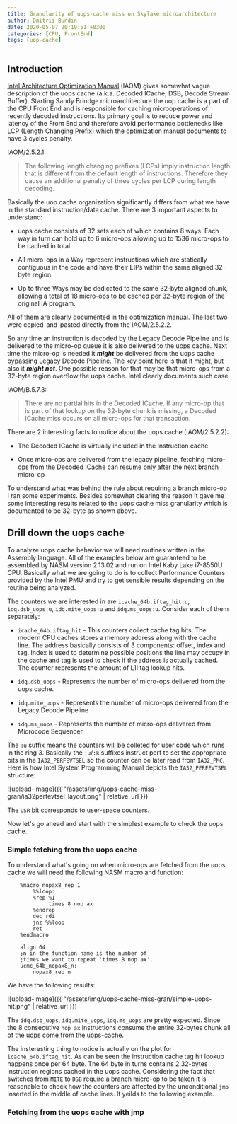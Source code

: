 ```yaml
---
title: Granularity of uops-cache miss on Skylake microarchitecture
author: Dmitrii Bundin
date: 2020-05-07 20:19:51 +0300
categories: [CPU, FrontEnd]
tags: [uop-cache]
---
```


## Introduction

[Intel Architecture Optimization Manual](https://software.intel.com/content/www/us/en/develop/download/intel-64-and-ia-32-architectures-optimization-reference-manual.html) (IAOM) gives somewhat vague description of the uops cache (a.k.a. Decoded ICache, DSB, Decode Stream Buffer). Starting Sandy Brindge microarchitecture the uop cache is a part of the CPU Front End and is responsible for caching microoperations of recently decoded instructions. Its primary goal is to reduce power and latency of the Front End and therefore avoid performance bottlenecks like LCP (Length Changing Prefix) which the optimization manual documents to have 3 cycles penalty.

IAOM/2.5.2.1:

> The following length changing prefixes (LCPs) imply instruction length that is different from the default
> length of instructions. Therefore they cause an additional penalty of three cycles per LCP during length
> decoding.

Basically the uop cache organization significantly differs from what we have in the standard instruction/data cache. There are 3 important aspects to understand:

 - uops cache consists of 32 sets each of which contains 8 ways. Each way in turn can hold up to 6 micro-ops allowing up to 1536 micro-ops to be cached in total.

 - All micro-ops in a Way represent instructions which are statically contiguous in the code and have their EIPs within the same aligned 32-byte region.

 - Up to three Ways may be dedicated to the same 32-byte aligned chunk, allowing a total of 18 micro-ops to be cached per 32-byte region of the original IA program.

All of them are clearly documented in the optimization manual. The last two were copied-and-pasted directly from the IAOM/2.5.2.2.

So any time an instruction is decoded by the Legacy Decode Pipeline and is delivered to the micro-op queue it is also delivered to the uops cache. Next time the micro-op is needed it ***might*** be delivered from the uops cache bypassing Legacy Decode Pipeline. The key point here is that it might, but also it ***might not***. One possible reason for that may be that micro-ops from a 32-byte region overflow the uops cache. Intel clearly documents such case 

IAOM/B.5.7.3:

> There are no partial hits in the Decoded ICache. If any micro-op that is part of that lookup on the 32-byte
> chunk is missing, a Decoded ICache miss occurs on all micro-ops for that transaction.

There are 2 interesting facts to notice about the uops cache (IAOM/2.5.2.2): 

 - The Decoded ICache is virtually included in the Instruction cache

 - Once micro-ops are delivered from the legacy pipeline, fetching micro-ops from the Decoded ICache can resume only after the next branch micro-op

To understand what was behind the rule about requiring a branch micro-op I ran some experiments. Besides somewhat clearing the reason it gave me some interesting results related to the uops cache miss granularity which is documented to be 32-byte as shown above.

## Drill down the uops cache

To analyze uops cache behavior we will need routines written in the Assembly language. All of the examples below are guaranteed to be assembled by NASM version 2.13.02 and run on Intel Kaby Lake i7-8550U CPU. Basically what we are going to do is to collect Performance Counters provided by the Intel PMU and try to get sensible results depending on the routine being analyzed.

The counters we are interested in are `icache_64b.iftag_hit:u`, `idq.dsb_uops:u`, `idq.mite_uops:u` and `idq.ms_uops:u`. Consider each of them separately:

 - `icache_64b.iftag_hit` - This counters collect cache tag hits. The modern CPU caches stores a memory address along with the cache line. The address basically consists of 3 components: offset, index and tag. Index is used to determine possible positions the line may occupy in the cache and tag is used to check if the address is actually cached. The counter represents the amount of L1I tag lookup hits.

 - `idq.dsb_uops` - Represents the number of micro-ops delivered from the uops cache.

 - `idq.mite_uops` - Represents the number of micro-ops delivered from the Legacy Decode Pipeline

 - `idq.ms_uops` - Represents the number of micro-ops delivered from Microcode Sequencer

The `:u` suffix means the counters will be colleted for user code which runs in the ring 3. Basically the `:u`/`:k` suffixes instruct perf to set the appropriate bits in the `IA32_PERFEVTSEL` so the counter can be later read from `IA32_PMC`. Here is how Intel System Programming Manual depicts the `IA32_PERFEVTSEL` structure:

![upload-image]({{ "/assets/img/uops-cache-miss-gran/ia32perfevtsel_layout.png" | relative_url }})

The `USR` bit corresponds to user-space counters.

Now let's go ahead and start with the simplest example to check the uops cache.

### Simple fetching from the uops cache

To understand what's going on when micro-ops are fetched from the uops cache we will need the following NASM macro and function:

```Asm
    %macro nopax8_rep 1        
        %%loop:
        %rep %1                
             times 8 nop ax
        %endrep
        dec rdi
        jnz %%loop
        ret
    %endmacro
 
    align 64
    ;n in the function name is the number of
    ;times we want to repeat 'times 8 nop ax'.
    ucmc_64b_nopax8_n:  
        nopax8_rep n
```

We have the following results:

![upload-image]({{ "/assets/img/uops-cache-miss-gran/simple-uops-hit.png" | relative_url }})

The `idq.dsb_uops`, `idq.mite_uops`, `idq.ms_uops` are pretty expected. Since the 8 consecutive `nop ax` instructions consume the entire 32-bytes chunk all of the uops come from the uops-cache. 

The insteresting thing to notice is actually on the plot for `icache_64b.iftag_hit`. As can be seen the instruction cache tag hit lookup happens once per 64 byte. The 64 byte in turns contains 2 32-bytes instruction regions cached in the uops cache. Considering the fact that switches from `MITE` to `DSB` require a branch micro-op to be taken it is reasonable to check how the counters are affected by the unconditional `jmp` inserted in the middle of cache lines. It yeilds to the following example.

### Fetching from the uops cache with jmp
